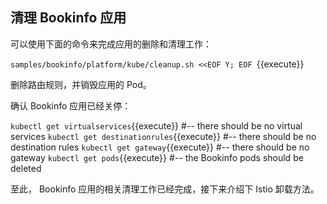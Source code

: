 ## 清理 Bookinfo 应用

可以使用下面的命令来完成应用的删除和清理工作：


`samples/bookinfo/platform/kube/cleanup.sh <<EOF
Y;
EOF `{{execute}}


删除路由规则，并销毁应用的 Pod。

确认 Bookinfo 应用已经关停：

`kubectl get virtualservices`{{execute}}   #-- there should be no virtual services
`kubectl get destinationrules`{{execute}}  #-- there should be no destination rules
`kubectl get gateway`{{execute}}           #-- there should be no gateway
`kubectl get pods`{{execute}}              #-- the Bookinfo pods should be deleted

至此， Bookinfo 应用的相关清理工作已经完成，接下来介绍下 Istio 卸载方法。
